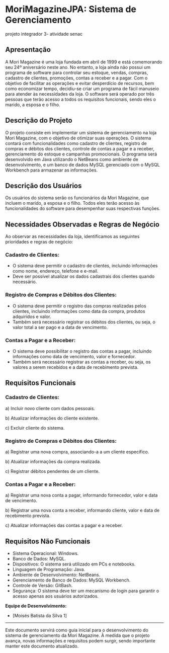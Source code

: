 # MoriMagazineJPA: Sistema de Gerenciamento
projeto integrador 3- atividade senac
## Apresentação

A Mori Magazine é uma loja fundada em abril de 1999 e está comemorando seu 24º aniversário neste ano. No entanto, a loja ainda não possui um programa de software para controlar seu estoque, vendas, compras, cadastro de clientes, promoções, contas a receber e a pagar. Com o objetivo de facilitar as operações e evitar desperdício de recursos, bem como economizar tempo, decidiu-se criar um programa de fácil manuseio para atender às necessidades da loja. O software será operado por três pessoas que terão acesso a todos os requisitos funcionais, sendo eles o marido, a esposa e o filho.

## Descrição do Projeto

O projeto consiste em implementar um sistema de gerenciamento na loja Mori Magazine, com o objetivo de otimizar suas operações. O sistema contará com funcionalidades como cadastro de clientes, registro de compras e débitos dos clientes, controle de contas a pagar e a receber, gerenciamento do estoque e campanhas promocionais. O programa será desenvolvido em Java utilizando o NetBeans como ambiente de desenvolvimento, e um banco de dados MySQL gerenciado com o MySQL Workbench para armazenar as informações.

## Descrição dos Usuários

Os usuários do sistema serão os funcionários da Mori Magazine, que incluem o marido, a esposa e o filho. Todos eles terão acesso às funcionalidades do software para desempenhar suas respectivas funções.

## Necessidades Observadas e Regras de Negócio

Ao observar as necessidades da loja, identificamos as seguintes prioridades e regras de negócio:

### Cadastro de Clientes:

- O sistema deve permitir o cadastro de clientes, incluindo informações como nome, endereço, telefone e e-mail.
- Deve ser possível atualizar os dados cadastrais dos clientes quando necessário.

### Registro de Compras e Débitos dos Clientes:

- O sistema deve permitir o registro das compras realizadas pelos clientes, incluindo informações como data da compra, produtos adquiridos e valor.
- Também será necessário registrar os débitos dos clientes, ou seja, o valor total a ser pago e a data de vencimento.

### Contas a Pagar e a Receber:

- O sistema deve possibilitar o registro das contas a pagar, incluindo informações como data de vencimento, valor e fornecedor.
- Também será necessário registrar as contas a receber, ou seja, os valores a serem recebidos e a data de recebimento prevista.

## Requisitos Funcionais

### Cadastro de Clientes:

a) Incluir novo cliente com dados pessoais.

b) Atualizar informações do cliente existente.

c) Excluir cliente do sistema.

### Registro de Compras e Débitos dos Clientes:

a) Registrar uma nova compra, associando-a a um cliente específico.

b) Atualizar informações da compra realizada.

c) Registrar débitos pendentes de um cliente.

### Contas a Pagar e a Receber:

a) Registrar uma nova conta a pagar, informando fornecedor, valor e data de vencimento.

b) Registrar uma nova conta a receber, informando cliente, valor e data de recebimento prevista.

c) Atualizar informações das contas a pagar e a receber.

## Requisitos Não Funcionais

- Sistema Operacional: Windows.
- Banco de Dados: MySQL.
- Dispositivos: O sistema será utilizado em PCs e notebooks.
- Linguagem de Programação: Java.
- Ambiente de Desenvolvimento: NetBeans.
- Gerenciamento de Banco de Dados: MySQL Workbench.
- Controle de Versão: GitBash.
- Segurança: O sistema deve ter um mecanismo de login para garantir o acesso apenas aos usuários autorizados.

**Equipe de Desenvolvimento:**
- [Moisés Batista da Silva 1]


---

Este documento servirá como guia inicial para o desenvolvimento do sistema de gerenciamento da Mori Magazine. À medida que o projeto avança, novas informações e requisitos podem surgir, sendo importante manter este documento atualizado.
